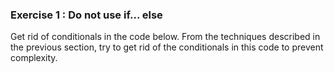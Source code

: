### Exercise 1 : Do not use if... else

Get rid of conditionals in the code below. From the techniques described in the previous section, try to get rid of the conditionals in this code to prevent complexity.